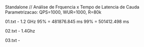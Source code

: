 Standalone // Análise de Frquencia x Tempo de Latencia de Cauda
Parametrizacao: QPS=1000, WUR=1000, R=80k

01.txt - 1.2 GHz
95% = 481876.845 ms
99% = 501412.498 ms

02.txt - 1.4Ghz

03.txt - 
